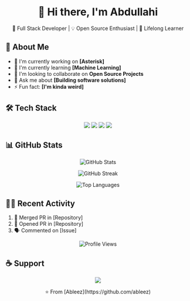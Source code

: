 <!-- Header Banner -->
<div align="center">
  <h1>👋 Hi there, I'm Abdullahi</h1>
  <p>🚀 Full Stack Developer | 💡 Open Source Enthusiast | 🌱 Lifelong Learner</p>
</div>

<!-- About Me Section -->
## 🧐 About Me
- 🔭 I'm currently working on **[Asterisk]**
- 🌱 I'm currently learning **[Machine Learning]**
- 👯 I'm looking to collaborate on **Open Source Projects**
- 💬 Ask me about **[Building software solutions]**
- ⚡ Fun fact: **[I'm kinda weird]**

<!-- Tech Stack -->
## 🛠️ Tech Stack
<p align="center">
  <img src="https://img.shields.io/badge/TypeScript-007ACC?style=for-the-badge&logo=typescript&logoColor=white" />
  <img src="https://img.shields.io/badge/React-20232A?style=for-the-badge&logo=react&logoColor=61DAFB" />
  <img src="https://img.shields.io/badge/Node.js-43853D?style=for-the-badge&logo=node.js&logoColor=white" />
  <img src="https://img.shields.io/badge/Python-14354C?style=for-the-badge&logo=python&logoColor=white" />
</p>

<!-- GitHub Stats -->
## 📊 GitHub Stats
<p align="center">
  <img src="https://github-readme-stats.vercel.app/api?username=ableez&show_icons=true&theme=radical" alt="GitHub Stats" />
</p>

<!-- Streak Stats -->
<p align="center">
  <img src="https://github-readme-streak-stats.herokuapp.com/?user=ableez&theme=radical" alt="GitHub Streak" />
</p>

<!-- Top Languages -->
<p align="center">
  <img src="https://github-readme-stats.vercel.app/api/top-langs/?username=ableez&layout=compact&theme=radical" alt="Top Languages" />
</p>

<!-- Recent Activity -->
## 🏃‍♂️ Recent Activity
<!--START_SECTION:activity-->
1. 🎉 Merged PR in [Repository]
2. 💪 Opened PR in [Repository]
3. 🗣 Commented on [Issue]
<!--END_SECTION:activity-->

<!-- Profile Views Counter -->
<p align="center">
  <img src="https://komarev.com/ghpvc/?username=Ableez&color=blueviolet" alt="Profile Views" />
</p>

<!-- Support -->
## ☕ Support
<p align="center">
  <a href="https://www.buymeacoffee.com/ableez">
    <img src="https://img.shields.io/badge/Buy_Me_A_Coffee-FFDD00?style=for-the-badge&logo=buy-me-a-coffee&logoColor=black" />
  </a>
</p>

<!-- Footer -->
<p align="center">⭐️ From [Ableez](https://github.com/ableez)</p>
